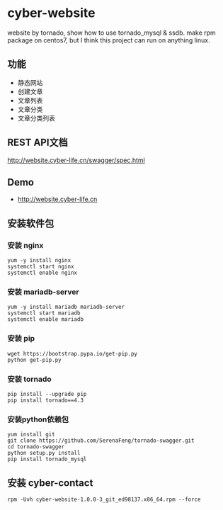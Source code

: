 # cyber-website
website by tornado, show how to use tornado_mysql & ssdb.
make rpm package on centos7, but I think this project can run on anything linux.


## 功能
* 静态网站
* 创建文章
* 文章列表
* 文章分类
* 文章分类列表


## REST API文档
http://website.cyber-life.cn/swagger/spec.html


## Demo
* http://website.cyber-life.cn


## 安装软件包
### 安装 nginx
```
yum -y install nginx
systemctl start nginx
systemctl enable nginx
```
### 安装 mariadb-server
```
yum -y install mariadb mariadb-server
systemctl start mariadb
systemctl enable mariadb
```
### 安装 pip
```
wget https://bootstrap.pypa.io/get-pip.py
python get-pip.py
```
### 安装 tornado
```
pip install --upgrade pip
pip install tornado==4.3
```
### 安装python依赖包
```
yum install git
git clone https://github.com/SerenaFeng/tornado-swagger.git
cd tornado-swagger
python setup.py install
pip install tornado_mysql
```

## 安装 cyber-contact
```
rpm -Uvh cyber-website-1.0.0-3_git_ed98137.x86_64.rpm --force
```
